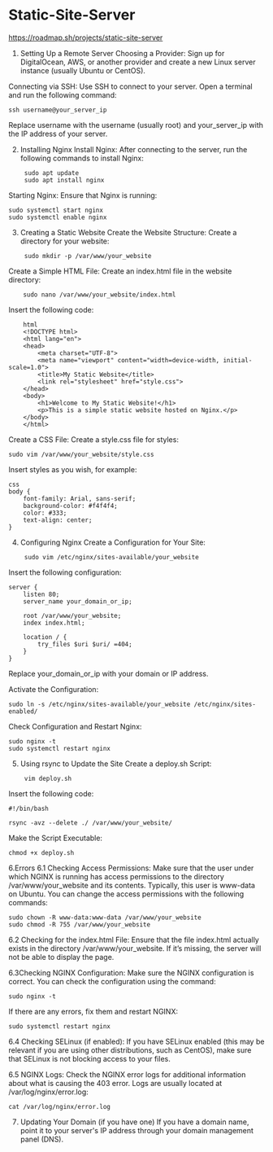 # Static-Site-Server
https://roadmap.sh/projects/static-site-server
1. Setting Up a Remote Server
Choosing a Provider: Sign up for DigitalOcean, AWS, or another provider and create a new Linux server instance (usually Ubuntu or CentOS).

Connecting via SSH: Use SSH to connect to your server. Open a terminal and run the following command:

    ssh username@your_server_ip
  
Replace username with the username (usually root) and your_server_ip with the IP address of your server.

2. Installing Nginx
Install Nginx: After connecting to the server, run the following commands to install Nginx:

        sudo apt update
        sudo apt install nginx
Starting Nginx: Ensure that Nginx is running:

    sudo systemctl start nginx
    sudo systemctl enable nginx
3. Creating a Static Website
Create the Website Structure: Create a directory for your website:

        sudo mkdir -p /var/www/your_website
Create a Simple HTML File: Create an index.html file in the website directory:


        sudo nano /var/www/your_website/index.html
Insert the following code:

        html
        <!DOCTYPE html>
        <html lang="en">
        <head>
            <meta charset="UTF-8">
            <meta name="viewport" content="width=device-width, initial-scale=1.0">
            <title>My Static Website</title>
            <link rel="stylesheet" href="style.css">
        </head>
        <body>
            <h1>Welcome to My Static Website!</h1>
            <p>This is a simple static website hosted on Nginx.</p>
        </body>
        </html>
Create a CSS File: Create a style.css file for styles:


    sudo vim /var/www/your_website/style.css
Insert styles as you wish, for example:

    css
    body {
        font-family: Arial, sans-serif;
        background-color: #f4f4f4;
        color: #333;
        text-align: center;
    }
4. Configuring Nginx
Create a Configuration for Your Site:


        sudo vim /etc/nginx/sites-available/your_website
Insert the following configuration:


    server {
        listen 80;
        server_name your_domain_or_ip;
    
        root /var/www/your_website;
        index index.html;
    
        location / {
            try_files $uri $uri/ =404;
        }
    }
Replace your_domain_or_ip with your domain or IP address.

Activate the Configuration:


    sudo ln -s /etc/nginx/sites-available/your_website /etc/nginx/sites-enabled/
Check Configuration and Restart Nginx:

    sudo nginx -t
    sudo systemctl restart nginx
5. Using rsync to Update the Site
Create a deploy.sh Script:


        vim deploy.sh
Insert the following code:


    #!/bin/bash
    
    rsync -avz --delete ./ /var/www/your_website/
Make the Script Executable:


    chmod +x deploy.sh

6.Errors
6.1 Checking Access Permissions:
Make sure that the user under which NGINX is running has access permissions to the directory /var/www/your_website and its contents. Typically, this user is www-data on Ubuntu. You can change the access permissions with the following commands:

    sudo chown -R www-data:www-data /var/www/your_website
    sudo chmod -R 755 /var/www/your_website
6.2 Checking for the index.html File:
Ensure that the file index.html actually exists in the directory /var/www/your_website. If it’s missing, the server will not be able to display the page.

6.3Checking NGINX Configuration:
Make sure the NGINX configuration is correct. You can check the configuration using the command:

    sudo nginx -t
If there are any errors, fix them and restart NGINX:


    sudo systemctl restart nginx
6.4 Checking SELinux (if enabled):
If you have SELinux enabled (this may be relevant if you are using other distributions, such as CentOS), make sure that SELinux is not blocking access to your files.

6.5 NGINX Logs:
Check the NGINX error logs for additional information about what is causing the 403 error. Logs are usually located at /var/log/nginx/error.log:

    cat /var/log/nginx/error.log


7. Updating Your Domain (if you have one)
If you have a domain name, point it to your server's IP address through your domain management panel (DNS).

